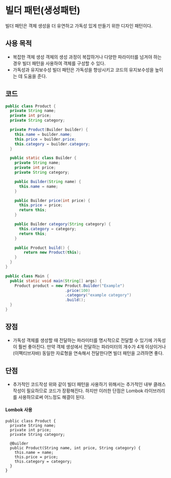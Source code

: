 # 빌더 패턴(생성패턴)
빌더 패턴은 객체 생성을 더 유연하고 가독성 있게 만들기 위한 디자인 패턴이다.

## 사용 목적
 - 복잡한 객체 생성
   객체의 생성 과정이 복잡하거나 다양한 파라미터를 넘겨야 하는 경우 빌더 패턴을 사용하여 객체를 구성할 수 있다.
 - 가독성과 유지보수성
   빌더 패턴은 가독성을 향상시키고 코드의 유지보수성을 높이는 데 도움을 준다.   

## 코드
```java
public class Product {
  private String name;
  private int price;
  private String category;

  private Product(Builder builder) {
    this.name = builder.name;
    this.price = builder.price;
    this.category = builder.category;
  }

  public static class Builder {
    private String name;
    private int price;
    private String category;

    public Builder(String name) {
      this.name = name;
    }

    public Builder price(int price) {
      this.price = price;
      return this;
    }

    public Builder category(String category) {
      this.category = category;
      return this;
    }

    public Product build() {
        return new Product(this);
    }
  }
}

public class Main {
  public static void main(String[] args) {
    Product product = new Product.Builder("Example")
                          .price(100)
                          .category("example category")
                          .build();
  }
}
```

## 장점
 - 가독성
   객체를 생성할 때 전달하는 파라미터를 명시적으로 전달할 수 있기에 가독성이 훨씬 좋아진다.
   만약 객체 생성에서 전달하는 파라미터의 개수가 4개 이상이거나(이펙티브자바) 동일한 자료형을 연속해서 전달한다면
   빌더 패턴을 고려하면 좋다.
## 단점
 - 추가적인 코드작성
   위와 같이 빌더 패턴을 사용하기 위해서는 추가적인 내부 클래스 작성이 필요하므로 코드가 장황해진다.
   하지만 이러한 단점은 Lombok 라이브러리를 사용하므로써 어느정도 해결이 된다.

#### Lombok 사용
```
public class Product {
  private String name;
  private int price;
  private String category;

  @Builder
  public Product(String name, int price, String category) {
    this.name = name;
    this.price = price;
    this.category = category;
  }
}
```
